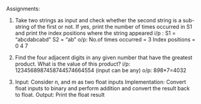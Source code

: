  Assignments: 
 1. Take two strings as input and check whether the second string is a sub-string of the first or not. If yes, print the number of times occurred in S1 and print the index positions where the string 
 appeared 
 i/p : S1 = “abcdabcabd” S2 = “ab” 
 o/p: No.of times occurred = 3 Index positions = 0 4 7
 
 2. Find the four adjacent digits in any given number that have the greatest product. What is the value of this product? 
 i/p: 1234568987458744574664554 (input can be any) 
 o/p: 8*9*8*7=4032 
 3. Input: Consider n, and m as two float inputs Implementation: Convert float inputs to binary and perform addition and convert the result back to float.
Output: Print the float result
